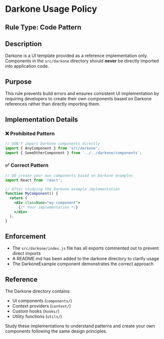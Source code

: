 # Darkone Usage Policy

## Rule Type: Code Pattern

## Description
Darkone is a UI template provided as a reference implementation only. Components in the `src/darkone` directory should **never** be directly imported into application code.

## Purpose
This rule prevents build errors and ensures consistent UI implementation by requiring developers to create their own components based on Darkone references rather than directly importing them.

## Implementation Details

### ❌ Prohibited Pattern
```jsx
// DON'T import Darkone components directly
import { AnyComponent } from 'src/darkone';
import { SomeOtherComponent } from '../../darkone/components';
```

### ✅ Correct Pattern
```jsx
// DO create your own components based on Darkone examples
import React from 'react';

// After studying the Darkone example implementation
function MyComponent() {
  return (
    <div className="my-component">
      {/* Your implementation */}
    </div>
  );
}
```

## Enforcement
- The `src/darkone/index.js` file has all exports commented out to prevent direct imports
- A README.md has been added to the darkone directory to clarify usage
- The DarkoneExample component demonstrates the correct approach

## Reference
The Darkone directory contains:
- UI components (`components/`)
- Context providers (`context/`) 
- Custom hooks (`hooks/`)
- Utility functions (`utils/`)

Study these implementations to understand patterns and create your own components following the same design principles. 